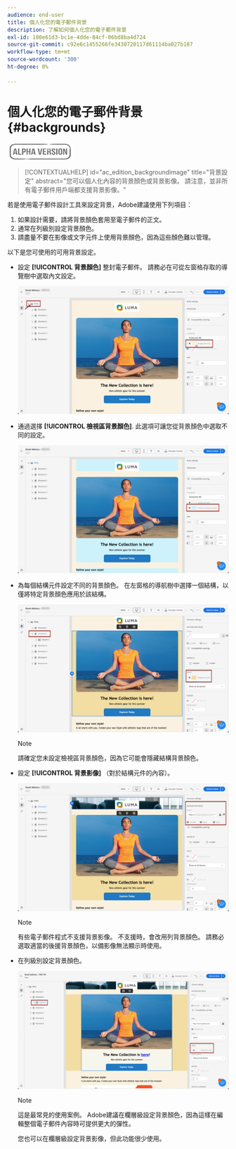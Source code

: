 ```yaml
---
audience: end-user
title: 個人化您的電子郵件背景
description: 了解如何個人化您的電子郵件背景
exl-id: 180e61d3-bc1e-4dde-84cf-06bd8ba4d724
source-git-commit: c92e6c1455266fe3430720117d61114ba027b187
workflow-type: tm+mt
source-wordcount: '300'
ht-degree: 0%

---
```


# 個人化您的電子郵件背景 {#backgrounds}

![](../assets/do-not-localize/badge.png)

>[!CONTEXTUALHELP]
>id="ac_edition_backgroundimage"
>title="背景設定"
>abstract="您可以個人化內容的背景顏色或背景影像。 請注意，並非所有電子郵件用戶端都支援背景影像。"

若是使用電子郵件設計工具來設定背景，Adobe建議使用下列項目：

1. 如果設計需要，請將背景顏色套用至電子郵件的正文。
1. 通常在列級別設定背景顏色。
1. 請盡量不要在影像或文字元件上使用背景顏色，因為這些顏色難以管理。

以下是您可使用的可用背景設定。

* 設定 **[!UICONTROL 背景顏色]** 整封電子郵件。 請務必在可從左窗格存取的導覽樹中選取內文設定。

   ![](assets/background_1.png)

* 通過選擇 **[!UICONTROL 檢視區背景顏色]**. 此選項可讓您從背景顏色中選取不同的設定。

   ![](assets/background_2.png)

* 為每個結構元件設定不同的背景顏色。 在左窗格的導航樹中選擇一個結構，以僅將特定背景顏色應用於該結構。

   ![](assets/background_3.png)

   >[!NOTE]
   >
   >請確定您未設定檢視區背景顏色，因為它可能會隱藏結構背景顏色。

* 設定 **[!UICONTROL 背景影像]** （對於結構元件的內容）。

   ![](assets/background_4.png)

   >[!NOTE]
   >
   >有些電子郵件程式不支援背景影像。 不支援時，會改用列背景顏色。 請務必選取適當的後援背景顏色，以備影像無法顯示時使用。

* 在列級別設定背景顏色。

   ![](assets/background_5.png)

   >[!NOTE]
   >
   >這是最常見的使用案例。 Adobe建議在欄層級設定背景顏色，因為這樣在編輯整個電子郵件內容時可提供更大的彈性。

   您也可以在欄層級設定背景影像，但此功能很少使用。
